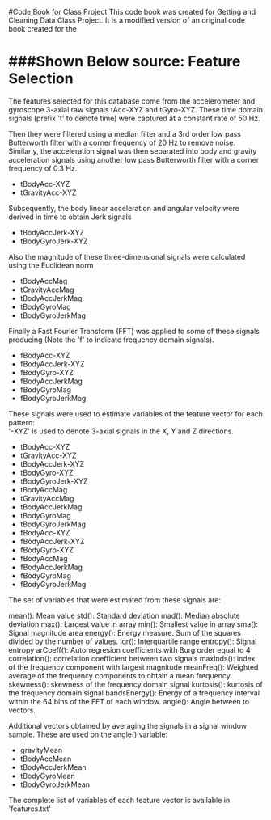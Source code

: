 #Code Book for Class Project 
This code book was created for Getting and Cleaning Data Class Project.
It is a modified version of an original code book created for the 

###Shown Below
source: 
Feature Selection 
=================

The features selected for this database come from the accelerometer and gyroscope 3-axial raw signals tAcc-XYZ and tGyro-XYZ.
These time domain signals (prefix 't' to denote time) were captured at a constant rate of 50 Hz.

Then they were filtered using a median filter and a 3rd order low pass Butterworth filter with a corner frequency of 20 Hz to remove noise. 
Similarly, the acceleration signal was then separated into body and gravity acceleration signals using another low pass Butterworth filter with a corner frequency of 0.3 Hz. 
 * tBodyAcc-XYZ 
 * tGravityAcc-XYZ 

Subsequently, the body linear acceleration and angular velocity were derived in time to obtain Jerk signals 
* tBodyAccJerk-XYZ
* tBodyGyroJerk-XYZ

Also the magnitude of these three-dimensional signals were calculated using the Euclidean norm 
* tBodyAccMag
* tGravityAccMag
* tBodyAccJerkMag
* tBodyGyroMag
* tBodyGyroJerkMag

Finally a Fast Fourier Transform (FFT) was applied to some of these signals producing (Note the 'f' to indicate frequency domain signals).
* fBodyAcc-XYZ
* fBodyAccJerk-XYZ
* fBodyGyro-XYZ
* fBodyAccJerkMag
* fBodyGyroMag
* fBodyGyroJerkMag. 
 

These signals were used to estimate variables of the feature vector for each pattern:  
'-XYZ' is used to denote 3-axial signals in the X, Y and Z directions.

* tBodyAcc-XYZ
* tGravityAcc-XYZ
* tBodyAccJerk-XYZ
* tBodyGyro-XYZ
* tBodyGyroJerk-XYZ
* tBodyAccMag
* tGravityAccMag
* tBodyAccJerkMag
* tBodyGyroMag
* tBodyGyroJerkMag
* fBodyAcc-XYZ
* fBodyAccJerk-XYZ
* fBodyGyro-XYZ
* fBodyAccMag
* fBodyAccJerkMag
* fBodyGyroMag
* fBodyGyroJerkMag

The set of variables that were estimated from these signals are: 


mean(): Mean value
std(): Standard deviation
mad(): Median absolute deviation 
max(): Largest value in array
min(): Smallest value in array
sma(): Signal magnitude area
energy(): Energy measure. Sum of the squares divided by the number of values. 
iqr(): Interquartile range 
entropy(): Signal entropy
arCoeff(): Autorregresion coefficients with Burg order equal to 4
correlation(): correlation coefficient between two signals
maxInds(): index of the frequency component with largest magnitude
meanFreq(): Weighted average of the frequency components to obtain a mean frequency
skewness(): skewness of the frequency domain signal 
kurtosis(): kurtosis of the frequency domain signal 
bandsEnergy(): Energy of a frequency interval within the 64 bins of the FFT of each window.
angle(): Angle between to vectors.

Additional vectors obtained by averaging the signals in a signal window sample. These are used on the angle() variable:

* gravityMean
* tBodyAccMean
* tBodyAccJerkMean
* tBodyGyroMean
* tBodyGyroJerkMean

The complete list of variables of each feature vector is available in 'features.txt'
